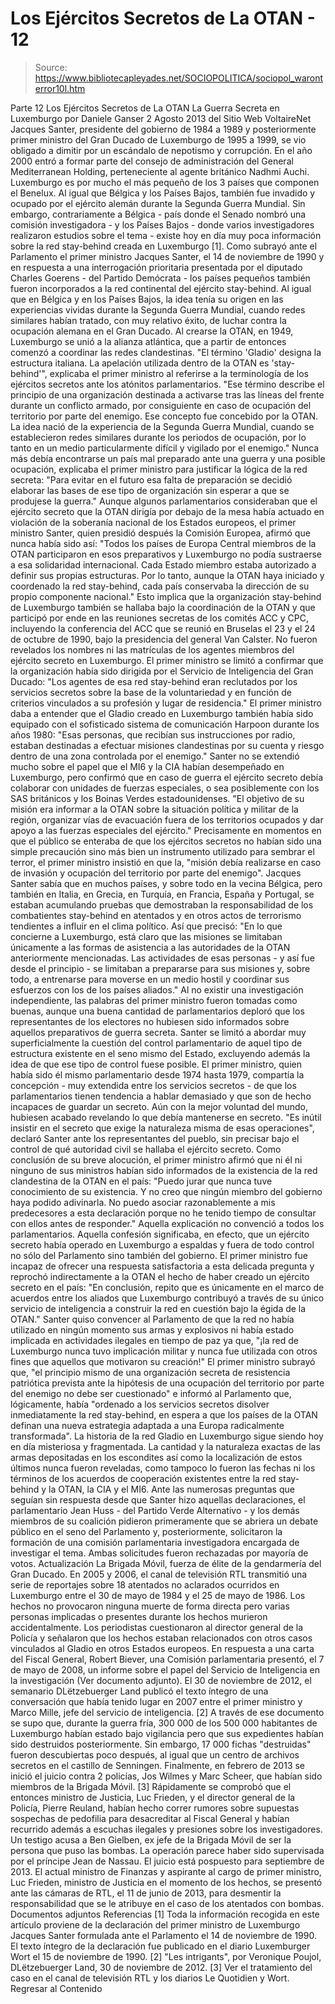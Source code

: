 # Los Ejércitos Secretos de La OTAN - 12

> Source: https://www.bibliotecapleyades.net/SOCIOPOLITICA/sociopol_waronterror10l.htm

Parte 12
Los Ejércitos Secretos de La OTAN
La Guerra Secreta en Luxemburgo
por Daniele Ganser
2 Agosto 2013
del Sitio Web
VoltaireNet
Jacques Santer, presidente del gobierno de 1984 a
1989 y posteriormente primer ministro del Gran
Ducado de Luxemburgo de 1995 a 1999, se vio obligado
a dimitir por un escándalo de nepotismo y
corrupción. En el año 2000 entró a formar parte del
consejo de administración del General Mediterranean
Holding, perteneciente al agente británico Nadhmi
Auchi.
Luxemburgo es por mucho el más pequeño de los 3 países que componen el
Benelux.
Al igual que Bélgica y los Países Bajos, también
fue invadido y ocupado por el ejército alemán durante la Segunda Guerra
Mundial. Sin embargo, contrariamente a Bélgica - país donde el Senado nombró
una comisión investigadora - y los Países Bajos - donde varios
investigadores realizaron estudios sobre el tema - existe hoy en día muy
poca información sobre la red stay-behind creada en Luxemburgo [1].
Como subrayó ante el Parlamento el primer ministro Jacques Santer, el
14 de noviembre de 1990 y en respuesta a una interrogación prioritaria
presentada por el diputado Charles Goerens - del Partido Demócrata -
los países pequeños también fueron incorporados a la red continental del
ejército stay-behind.
Al igual que en Bélgica y en los Países Bajos,
la idea tenía su origen en las experiencias vividas durante la Segunda
Guerra Mundial, cuando redes similares habían tratado, con muy relativo
éxito, de luchar contra la ocupación alemana en el Gran Ducado.
Al crearse la OTAN, en 1949, Luxemburgo se unió
a la alianza atlántica, que a partir de entonces comenzó a coordinar las
redes clandestinas.
"El término 'Gladio' designa la estructura
italiana. La apelación utilizada dentro de la OTAN es 'stay-behind'",
explicaba el primer ministro al referirse a la terminología de los
ejércitos secretos ante los atónitos parlamentarios.
"Ese término describe el principio de una organización destinada a
activarse tras las líneas del frente durante un conflicto armado, por
consiguiente en caso de ocupación del territorio por parte del enemigo.
Ese concepto fue concebido por la OTAN.
La idea nació de la experiencia de la
Segunda Guerra Mundial, cuando se establecieron redes similares durante
los periodos de ocupación, por lo tanto en un medio particularmente
difícil y vigilado por el enemigo."
Nunca más debía encontrarse un país mal
preparado ante una guerra y una posible ocupación, explicaba el primer
ministro para justificar la lógica de la red secreta:
"Para evitar en el futuro esa falta de
preparación se decidió elaborar las bases de ese tipo de organización
sin esperar a que se produjese la guerra."
Aunque algunos parlamentarios consideraban que
el ejército secreto que la OTAN dirigía por debajo de la mesa había actuado
en violación de la soberanía nacional de los Estados europeos, el primer
ministro Santer, quien presidió después la Comisión Europea, afirmó que
nunca había sido así:
"Todos los países de Europa Central miembros
de la OTAN participaron en esos preparativos y Luxemburgo no podía
sustraerse a esa solidaridad internacional.
Cada Estado miembro estaba autorizado a
definir sus propias estructuras. Por lo tanto, aunque la OTAN haya
iniciado y coordenado la red stay-behind, cada país conservaba la
dirección de su propio componente nacional."
Esto implica que la organización stay-behind de
Luxemburgo también se hallaba bajo la coordinación de la OTAN y que
participó por ende en las reuniones secretas de los comités ACC y CPC,
incluyendo la conferencia del ACC que se reunió en Bruselas el 23 y el 24 de
octubre de 1990, bajo la presidencia del general Van Calster.
No fueron revelados los nombres ni las matrículas de los agentes miembros
del ejército secreto en Luxemburgo.
El primer ministro se limitó a confirmar que la
organización había sido dirigida por el Servicio de Inteligencia del Gran
Ducado:
"Los agentes de esa red stay-behind eran
reclutados por los servicios secretos sobre la base de la voluntariedad
y en función de criterios vinculados a su profesión y lugar de
residencia."
El primer ministro daba a entender que el Gladio
creado en Luxemburgo también había sido equipado con el sofisticado sistema
de comunicación Harpoon durante los años 1980:
"Esas personas, que recibían sus
instrucciones por radio, estaban destinadas a efectuar misiones
clandestinas por su cuenta y riesgo dentro de una zona controlada por el
enemigo."
Santer no se extendió mucho sobre el papel que
el MI6 y la CIA habían desempeñado en Luxemburgo, pero confirmó que en caso
de guerra el ejército secreto debía colaborar con unidades de fuerzas
especiales, o sea posiblemente con los SAS británicos y los Boinas Verdes
estadounidenses.
"El objetivo de su misión era informar a la
OTAN sobre la situación política y militar de la región, organizar vías
de evacuación fuera de los territorios ocupados y dar apoyo a las
fuerzas especiales del ejército."
Precisamente en momentos en que el público se
enteraba de que los ejércitos secretos no habían sido una simple precaución
sino más bien un instrumento utilizado para sembrar el terror, el primer
ministro insistió en que la,
"misión debía realizarse en caso de invasión
y ocupación del territorio por parte del enemigo".
Jacques Santer sabía que en muchos países, y
sobre todo en la vecina Bélgica, pero también en Italia, en Grecia, en
Turquía, en Francia, España y Portugal, se estaban acumulando pruebas que
demostraban la responsabilidad de los combatientes stay-behind en atentados
y en otros actos de terrorismo tendientes a influir en el clima político.
Así que precisó:
"En lo que concierne a Luxemburgo, está
claro que las misiones se limitaban únicamente a las formas de
asistencia a las autoridades de la OTAN anteriormente mencionadas.
Las actividades de esas personas - y así fue
desde el principio - se limitaban a prepararse para sus misiones y,
sobre todo, a entrenarse para moverse en un medio hostil y coordinar sus
esfuerzos con los de los países aliados."
Al no existir una investigación independiente,
las palabras del primer ministro fueron tomadas como buenas, aunque una
buena cantidad de parlamentarios deploró que los representantes de los
electores no hubiesen sido informados sobre aquellos preparativos de guerra
secreta.
Santer se limitó a abordar muy superficialmente
la cuestión del control parlamentario de aquel tipo de estructura existente
en el seno mismo del Estado, excluyendo además la idea de que ese tipo de
control fuese posible.
El primer ministro, quien había sido él mismo
parlamentario desde 1974 hasta 1979, compartía la concepción - muy extendida
entre los servicios secretos - de que los parlamentarios tienen tendencia a
hablar demasiado y que son de hecho incapaces de guardar un secreto.
Aún con la mejor voluntad del mundo, hubiesen
acabado revelando lo que debía mantenerse en secreto.
"Es inútil insistir en el secreto que exige
la naturaleza misma de esas operaciones", declaró Santer ante los
representantes del pueblo, sin precisar bajo el control de qué autoridad
civil se hallaba el ejército secreto.
Como conclusión de su breve alocución, el primer
ministro afirmó que ni él ni ninguno de sus ministros habían sido informados
de la existencia de la red clandestina de la OTAN en el país:
"Puedo jurar que nunca tuve conocimiento de
su existencia. Y no creo que ningún miembro del gobierno haya podido
adivinarla. No puedo asociar razonablemente a mis predecesores a esta
declaración porque no he tenido tiempo de consultar con ellos antes de
responder."
Aquella explicación no convenció a todos los
parlamentarios.
Aquella confesión significaba, en efecto, que un
ejército secreto había operado en Luxemburgo a espaldas y fuera de todo
control no sólo del Parlamento sino también del gobierno.
El primer ministro fue incapaz de ofrecer una
respuesta satisfactoria a esta delicada pregunta y reprochó indirectamente a
la OTAN el hecho de haber creado un ejército secreto en el país:
"En conclusión, repito que es únicamente en
el marco de acuerdos entre los aliados que Luxemburgo contribuyó a
través de su único servicio de inteligencia a construir la red en
cuestión bajo la égida de la OTAN."
Santer quiso convencer al Parlamento de que la
red no había utilizado en ningún momento sus armas y explosivos ni había
estado implicada en actividades ilegales en tiempo de paz ya que,
"¡la red de Luxemburgo nunca tuvo
implicación militar y nunca fue utilizada con otros fines que aquellos
que motivaron su creación!"
El primer ministro subrayó que,
"el principio mismo de una organización
secreta de resistencia patriótica prevista ante la hipótesis de una
ocupación del territorio por parte del enemigo no debe ser cuestionado"
e informó al Parlamento que, lógicamente, había "ordenado a los
servicios secretos disolver inmediatamente la red stay-behind, en espera
a que los países de la OTAN definan una nueva estrategia adaptada a una
Europa radicalmente transformada".
La historia de la red Gladio en Luxemburgo sigue
siendo hoy en día misteriosa y fragmentada.
La cantidad y la naturaleza exactas de las armas
depositadas en los escondites así como la localización de estos últimos
nunca fueron reveladas, como tampoco lo fueron las fechas ni los términos de
los acuerdos de cooperación existentes entre la red stay-behind y la OTAN,
la CIA y el MI6.
Ante las numerosas preguntas que seguían sin
respuesta desde que Santer hizo aquellas declaraciones, el parlamentario
Jean Huss - del Partido Verde Alternativo - y los demás miembros de su
coalición pidieron primeramente que se abriera un debate público en el seno
del Parlamento y, posteriormente, solicitaron la formación de una comisión
parlamentaria investigadora encargada de investigar el tema.
Ambas solicitudes fueron rechazadas por mayoría
de votos.
Actualización
La Brigada Móvil,
fuerza de élite de la
gendarmería del Gran Ducado.
En 2005 y 2006, el canal de televisión RTL transmitió una serie de
reportajes sobre 18 atentados no aclarados ocurridos en Luxemburgo entre el
30 de mayo de 1984 y el 25 de mayo de 1986.
Los hechos no provocaron ninguna muerte de forma
directa pero varias personas implicadas o presentes durante los hechos
murieron accidentalmente.
Los periodistas cuestionaron al director general
de la Policía y señalaron que los hechos estaban relacionados con otros
casos vinculados al Gladio en otros Estados europeos.
En respuesta a una carta del Fiscal General, Robert Biever, una
Comisión parlamentaria presentó, el 7 de mayo de 2008, un informe sobre el
papel del Servicio de Inteligencia en la investigación (Ver documento
adjunto).
El 30 de noviembre de 2012, el semanario DLëtzebuerger Land publicó el
texto íntegro de una conversación que había tenido lugar en 2007 entre el
primer ministro y Marco Mille, jefe del servicio de inteligencia.
[2]
A través de ese documento se supo que, durante
la guerra fría, 300 000 de los 500 000 habitantes de Luxemburgo habían
estado bajo vigilancia pero que sus expedientes habían sido destruidos
posteriormente. Sin embargo, 17 000 fichas "destruidas" fueron descubiertas
poco después, al igual que un centro de archivos secretos en el castillo de
Senningen.
Finalmente, en febrero de 2013 se inició el juicio contra 2 policías, Jos
Wilmes y Marc Scheer, que habían sido miembros de la Brigada Móvil. [3]
Rápidamente se comprobó que el entonces ministro
de Justicia, Luc Frieden, y el director general de la Policía,
Pierre Reuland, habían hecho correr rumores sobre supuestas sospechas de
pedofilia para desacreditar al Fiscal General y habían recurrido además a
escuchas ilegales y presiones sobre los investigadores.
Un testigo acusa a Ben Gielben, ex jefe
de la Brigada Móvil de ser la persona que puso las bombas. La operación
parece haber sido supervisada por el príncipe Jean de Nassau.
El juicio está pospuesto para septiembre de
2013.
El actual ministro de Finanzas y aspirante al cargo de primer ministro, Luc
Frieden,
ministro de Justicia en el
momento de los hechos, se presentó ante las cámaras de RTL,
el 11 de junio de 2013, para
desmentir la responsabilidad que se le atribuye
en el caso de los atentados
con bombas.
Documentos adjuntos
Referencias
[1] Toda la información recogida en este
artículo proviene de la declaración del primer ministro de Luxemburgo
Jacques Santer formulada ante el Parlamento el 14 de noviembre de 1990.
El texto íntegro de la declaración fue publicado en el diario
Luxemburger Wort el 15 de noviembre de 1990.
[2] "Les intrigants", por Veronique Poujol, DLëtzebuerger Land, 30 de
noviembre de 2012.
[3] Ver el tratamiento del caso en el canal de televisión RTL y los
diarios Le Quotidien y Wort.
Regresar al Contenido
